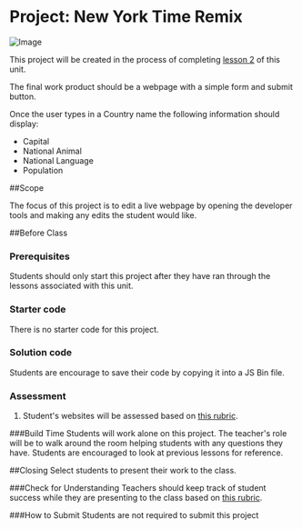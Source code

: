 # Project: New York Time Remix

![Image](http://i.imgur.com/toR2Csq.png)

This project will be created in the process of completing [lesson 2](https://github.com/ScriptEdcurriculum/curriculum2015/tree/master/units/14-javascript2_2/lessons/2-hashes) of this unit.

The final work product should be a webpage with a simple form and submit button. 

Once the user types in a Country name the following information should display:

* Capital
* National Animal
* National Language
* Population 

##Scope

The focus of this project is to edit a live webpage by opening the developer tools and making any edits the student would like.

##Before Class

### Prerequisites
Students should only start this project after they have ran through the lessons associated with this unit.

### Starter code

There is no starter code for this project.

### Solution code

Students are encourage to save their code by copying it into a JS Bin file.

### Assessment

1. Student's websites will be assessed based on [this rubric](https://docs.google.com/spreadsheets/d/1rSyrqf3E3knsAu-G7bdrI9JrSC5eOpuADYrTD8H4Kfg/edit?usp=sharing).
 
###Build Time
Students will work alone on this project. The teacher's role will be to walk around the room helping students with any questions they have. Students are encouraged to look at previous lessons for reference.





##Closing
Select students to present their work to the class.

###Check for Understanding
Teachers should keep track of student success while they are presenting to the class based on [this rubric](https://docs.google.com/spreadsheets/d/1rSyrqf3E3knsAu-G7bdrI9JrSC5eOpuADYrTD8H4Kfg/edit?usp=sharing).

###How to Submit
Students are not required to submit this project
